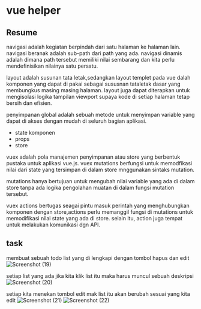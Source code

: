 # vue helper

## Resume
navigasi adalah kegiatan berpindah dari satu halaman ke halaman lain.
navigasi beranak adalah sub-path dari path yang ada.
navigasi dinamis adalah dimana path tersebut memiliki nilai sembarang dan kita perlu mendefinisikan nilainya satu persatu.

layout adalah susunan tata letak,sedangkan layout templet pada vue dalah komponen yang dapat di pakai sebagai sususnan tataletak dasar yang membungkus masing masing halaman.
layout juga dapat diterapkan untuk mengisolasi logika tampilan viewport supaya kode di setiap halaman tetap bersih dan efisien.

penyimpanan global adalah sebuah metode untuk menyimpan variable yang dapat di akses dengan mudah di seluruh bagian aplikasi.
- state komponen 
- props
- store

vuex adalah pola manajemen penyimpanan atau store yang berbentuk pustaka untuk aplikasi vue.js.
vuex mutations berfungsi untuk memodfikasi nilai dari state yang tersimpan di dalam store mnggunakan sintaks mutation.

mutations hanya bertujuan untuk mengubah nilai variable yang ada di dalam store tanpa ada logika pengolahan muatan di dalam fungsi mutation tersebut.

vuex actions bertugas seagai pintu masuk perintah yang menghubungkan komponen dengan store,actions perlu memanggil fungsi di mutations untuk memodifikasi nilai state yang ada di store. selain itu, action juga tempat untuk melakukan komunikasi dgn API.

## task
membuat sebuah todo list yang di lengkapi dengan tombol hapus dan edit
![Screenshot (19)](https://user-images.githubusercontent.com/98401396/160293070-ef661634-0c4c-462f-a7cc-c7ad364afeb2.png)

setiap list yang ada jika kita klik list itu maka harus muncul sebuah deskripsi 
![Screenshot (20)](https://user-images.githubusercontent.com/98401396/160293158-5472d93b-29aa-4118-8a15-2d085c77ae8f.png)

setiap kita menekan tombol edit mak list itu akan berubah sesuai yang kita edit
![Screenshot (21)](https://user-images.githubusercontent.com/98401396/160293211-ba3bb9bc-f7a7-4e66-a74d-0ac90c7fd0c4.png)
![Screenshot (22)](https://user-images.githubusercontent.com/98401396/160293233-96dc2d98-2fce-4c51-bf74-dabcb58245a1.png)
